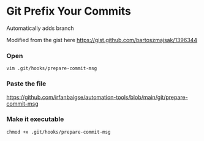 # Git Prefix Your Commits

Automatically adds branch

Modified from the gist here https://gist.github.com/bartoszmajsak/1396344

### Open
```shell
vim .git/hooks/prepare-commit-msg
```

### Paste the file

https://github.com/irfanbaigse/automation-tools/blob/main/git/prepare-commit-msg

### Make it executable

```shell
chmod +x .git/hooks/prepare-commit-msg
```

